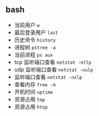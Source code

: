 ## bash

- 当前用户
  `w`
- 最后登录用户
  `last`
- 历史命令
  `history`
- 进程树
  `pstree -a`
- 当前进程
  `ps aux`
- tcp 监听端口查看
  `netstat -ntlp`
- udp 监听端口查看
  `netstat -nulp`
- 监听端口查看
  `netstat -nxlp`
- 查看内存
  `free -m`
- 开机时间
  `uptime`
- 资源占用
  `top`
- 资源占用
  `htop`
